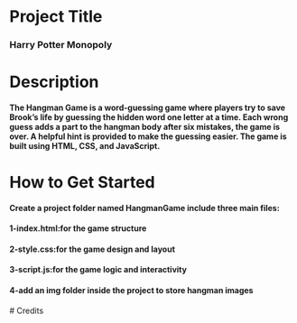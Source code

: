# Project Title
###  Harry Potter Monopoly

# Description
#### The Hangman Game is a word-guessing game where players try to save Brook’s life by guessing the hidden word one letter at a time. Each wrong guess adds a part to the hangman body after six mistakes, the game is over. A helpful hint is provided to make the guessing easier. The game is built using HTML, CSS, and JavaScript.

# How to Get Started
#### Create a project folder named HangmanGame include three main files:
#### 1-index.html:for the game structure
#### 2-style.css:for the game design and layout
#### 3-script.js:for the game logic and interactivity
#### 4-add an img folder inside the project to store hangman images

# Credits
###
